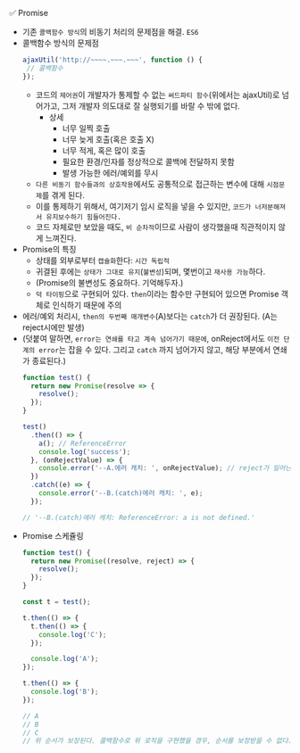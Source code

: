 ✅ Promise
* 기존 `콜백함수 방식`의 비동기 처리의 문제점을 해결. `ES6`
* 콜백함수 방식의 문제점
  ```javascript
  ajaxUtil('http://~~~~.~~~.~~~', function () {
   // 콜백함수
  });
  ```
  * 코드의 `제어권`이 개발자가 통제할 수 없는 `써드파티 함수`(위에서는 ajaxUtil)로 넘어가고, 그저 개발자 의도대로 잘 실행되기를 바랄 수 밖에 없다.
    * 상세
      * 너무 일찍 호출
      * 너무 늦게 호출(혹은 호출 X)
      * 너무 적게, 혹은 많이 호출
      * 필요한 환경/인자를 정상적으로 콜백에 전달하지 못함
      * 발생 가능한 에러/예외를 무시
  * `다른 비동기 함수들과의 상호작용`에서도 공통적으로 접근하는 변수에 대해 `시점문제`를 겪게 된다.
  * 이를 통제하기 위해서, 여기저기 임시 로직을 넣을 수 있지만, `코드가 너저분해져서 유지보수하기 힘들어진다.`
  * 코드 자체로만 보았을 때도, `비 순차적`이므로 사람이 생각했을때 직관적이지 않게 느껴진다.
* Promise의 특징
  * 상태를 외부로부터 `캡슐화`한다: `시간 독립적`
  * 귀결된 후에는 `상태가 그대로 유지`(`불변성`)되며, 몇번이고 `재사용 가능`하다.
  * (Promise의 불변성도 중요하다. 기억해두자.)
  * `덕 타이핑`으로 구현되어 있다. `then`이라는 함수만 구현되어 있으면 Promise 객체로 인식하기 때문에 주의
* 에러/예외 처리시, `then의 두번째 매개변수`(A)보다는 `catch`가 더 권장된다. (A는 reject시에만 발생)
* (덧붙여 말하면, `error는 연쇄를 타고 계속 넘어가기 때문에`, onReject에서도 `이전 단계의 error`는 잡을 수 있다. 그리고 `catch` 까지 넘어가지 않고, 해당 부분에서 연쇄가 종료된다.)
  ```javascript
  function test() {
    return new Promise(resolve => {
      resolve();
    });
  }

  test()
    .then(() => {
      a(); // ReferenceError
      console.log('success');
    }, (onRejectValue) => {
      console.error('--A.에러 캐치: ', onRejectValue); // reject가 일어난 것이 아니라 무시된다.
    })
    .catch((e) => {
      console.error('--B.(catch)에러 캐치: ', e);
    });
  
  // '--B.(catch)에러 캐치: ReferenceError: a is not defined.'
  ```
* Promise 스케쥴링
  ```javascript
  function test() {
    return new Promise((resolve, reject) => {
      resolve();
    });
  }

  const t = test();

  t.then(() => {
    t.then(() => {
      console.log('C');
    });

    console.log('A');
  });

  t.then(() => {
    console.log('B');
  });

  // A
  // B
  // C
  // 위 순서가 보장된다. 콜백함수로 위 로직을 구현했을 경우, 순서를 보장받을 수 없다.
  ```